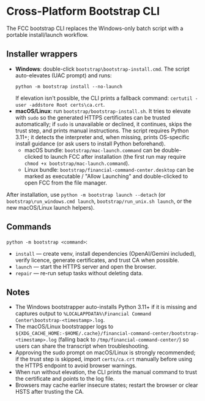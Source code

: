 # Cross-Platform Bootstrap CLI

The FCC bootstrap CLI replaces the Windows-only batch script with a
portable install/launch workflow.

## Installer wrappers

- **Windows**: double-click `bootstrap\bootstrap-install.cmd`. The script
  auto-elevates (UAC prompt) and runs:
  ```
  python -m bootstrap install --no-launch
  ```
  If elevation isn't possible, the CLI prints a fallback command:
  `certutil -user -addstore Root certs\ca.crt`.
- **macOS/Linux**: run `bootstrap/bootstrap-install.sh`. It tries to
  elevate with `sudo` so the generated HTTPS certificates can be trusted
  automatically; if `sudo` is unavailable or declined, it continues,
  skips the trust step, and prints manual instructions. The script
  requires Python 3.11+; it detects the interpreter and, when missing,
  prints OS-specific install guidance (or ask users to install Python
  beforehand).
  - macOS bundle: `bootstrap/mac-launch.command` can be double-clicked to
    launch FCC after installation (the first run may require `chmod +x
    bootstrap/mac-launch.command`).
  - Linux bundle: `bootstrap/financial-command-center.desktop` can be
    marked as executable / "Allow Launching" and double-clicked to open
    FCC from the file manager.

After installation, use `python -m bootstrap launch --detach` (or
`bootstrap\run_windows.cmd launch`, `bootstrap/run_unix.sh launch`, or
the new macOS/Linux launch helpers).

## Commands

`python -m bootstrap <command>`:

- `install` — create venv, install dependencies (OpenAI/Gemini included),
  verify licence, generate certificates, and trust CA when possible.
- `launch` — start the HTTPS server and open the browser.
- `repair` — re-run setup tasks without deleting data.

## Notes

- The Windows bootstrapper auto-installs Python 3.11+ if it is missing
  and captures output to `%LOCALAPPDATA%\Financial Command
  Center\bootstrap-<timestamp>.log`.
- The macOS/Linux bootstrapper logs to
  `${XDG_CACHE_HOME:-$HOME/.cache}/financial-command-center/bootstrap-<timestamp>.log`
  (falling back to `/tmp/financial-command-center/`) so users can share
  the transcript when troubleshooting.
- Approving the sudo prompt on macOS/Linux is strongly recommended; if
  the trust step is skipped, import `certs/ca.crt` manually before using
  the HTTPS endpoint to avoid browser warnings.
- When run without elevation, the CLI prints the manual command to trust
  the certificate and points to the log file.
- Browsers may cache earlier insecure states; restart the browser or
  clear HSTS after trusting the CA.

